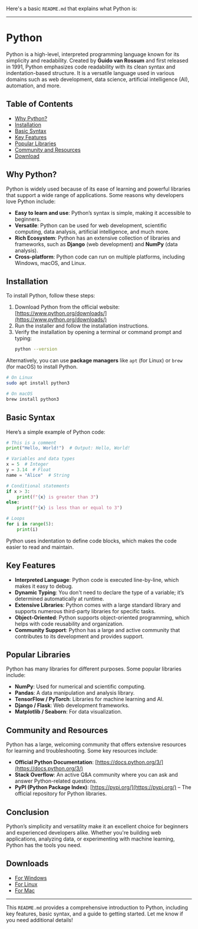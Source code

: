 Here's a basic `README.md` that explains what Python is:

---

# Python

Python is a high-level, interpreted programming language known for its simplicity and readability. Created by **Guido van Rossum** and first released in 1991, Python emphasizes code readability with its clean syntax and indentation-based structure. It is a versatile language used in various domains such as web development, data science, artificial intelligence (AI), automation, and more.

## Table of Contents

- [Why Python?](#why-python)
- [Installation](#installation)
- [Basic Syntax](#basic-syntax)
- [Key Features](#key-features)
- [Popular Libraries](#popular-libraries)
- [Community and Resources](#community-and-resources)
- [Download](#download)

## Why Python?

Python is widely used because of its ease of learning and powerful libraries that support a wide range of applications. Some reasons why developers love Python include:
- **Easy to learn and use**: Python’s syntax is simple, making it accessible to beginners.
- **Versatile**: Python can be used for web development, scientific computing, data analysis, artificial intelligence, and much more.
- **Rich Ecosystem**: Python has an extensive collection of libraries and frameworks, such as **Django** (web development) and **NumPy** (data analysis).
- **Cross-platform**: Python code can run on multiple platforms, including Windows, macOS, and Linux.

## Installation

To install Python, follow these steps:

1. Download Python from the official website: [https://www.python.org/downloads/](https://www.python.org/downloads/)
2. Run the installer and follow the installation instructions.
3. Verify the installation by opening a terminal or command prompt and typing:
   ```bash
   python --version
   ```

Alternatively, you can use **package managers** like `apt` (for Linux) or `brew` (for macOS) to install Python.

```bash
# On Linux
sudo apt install python3

# On macOS
brew install python3
```

## Basic Syntax

Here’s a simple example of Python code:

```python
# This is a comment
print("Hello, World!")  # Output: Hello, World!

# Variables and data types
x = 5  # Integer
y = 3.14  # Float
name = "Alice"  # String

# Conditional statements
if x > 3:
    print(f"{x} is greater than 3")
else:
    print(f"{x} is less than or equal to 3")

# Loops
for i in range(5):
    print(i)
```

Python uses indentation to define code blocks, which makes the code easier to read and maintain.

## Key Features

- **Interpreted Language**: Python code is executed line-by-line, which makes it easy to debug.
- **Dynamic Typing**: You don't need to declare the type of a variable; it’s determined automatically at runtime.
- **Extensive Libraries**: Python comes with a large standard library and supports numerous third-party libraries for specific tasks.
- **Object-Oriented**: Python supports object-oriented programming, which helps with code reusability and organization.
- **Community Support**: Python has a large and active community that contributes to its development and provides support.

## Popular Libraries

Python has many libraries for different purposes. Some popular libraries include:
- **NumPy**: Used for numerical and scientific computing.
- **Pandas**: A data manipulation and analysis library.
- **TensorFlow / PyTorch**: Libraries for machine learning and AI.
- **Django / Flask**: Web development frameworks.
- **Matplotlib / Seaborn**: For data visualization.
  
## Community and Resources

Python has a large, welcoming community that offers extensive resources for learning and troubleshooting. Some key resources include:
- **Official Python Documentation**: [https://docs.python.org/3/](https://docs.python.org/3/)
- **Stack Overflow**: An active Q&A community where you can ask and answer Python-related questions.
- **PyPI (Python Package Index)**: [https://pypi.org/](https://pypi.org/) – The official repository for Python libraries.

## Conclusion

Python’s simplicity and versatility make it an excellent choice for beginners and experienced developers alike. Whether you're building web applications, analyzing data, or experimenting with machine learning, Python has the tools you need.

## Downloads

- [For Windows](https://apps.microsoft.com/detail/9ncvdn91xzqp?hl=th-th&gl=US)
- [For Linux](https://www.python.org/downloads/source/)
- [For Mac](https://www.python.org/downloads/macos/)

---

This `README.md` provides a comprehensive introduction to Python, including key features, basic syntax, and a guide to getting started. Let me know if you need additional details!
